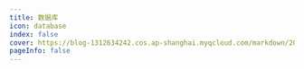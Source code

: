 ```yaml
---
title: 数据库
icon: database 
index: false
cover: https://blog-1312634242.cos.ap-shanghai.myqcloud.com/markdown/202305122sdf05406.jpg
pageInfo: false
---
```



